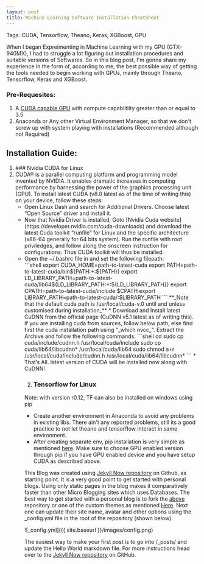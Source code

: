 ```yaml
---
layout: post
title: Machine Learning Software Installation CheatSheet
---
```


Tags: CUDA, Tensorflow, Theano, Keras, XGBoost, GPU


When I began Expreimenting in Machine Learning with my GPU (GTX-940MX), I had to struggle a lot figuring out installation procedures and suitable versions of Softwares. So in this blog post, I'm gonna share my experience in the form of, according to me, the best possible way of getting the tools needed to begin working with GPUs, mainly through Theano, Tensorflow, Keras and XGBoost.


### Pre-Requesites:  
1. A [CUDA capable GPU](http://docs.nvidia.com/cuda/cuda-installation-guide-linux/index.html#verify-you-have-cuda-enabled-system) with  compute capablitlity greater than or equal to 3.5
2. Anaconda or Any other Virtual Environment Manager, so that we don't screw up with system playing with installations (Recommended although not Required)


## Installation Guide:  

<ol>
<li> ### Nvidia CUDA for Linux <li>
CUDA® is a parallel computing platform and programming model invented by NVIDIA. It enables dramatic increases in computing performance by harnessing the power of the graphics processing unit (GPU). To install latest CUDA (v8.0 latest as of the time of writing this) on your device, follow these steps:
<ul>
<li>Open Linux Dash and search for Additional Drivers. Choose latest “Open Source” driver and install it. </li>
<li>Now that Nvidia Driver is installed, Goto [Nvidia Cuda website](https://developer.nvidia.com/cuda-downloads) and download the latest Cuda toolkit “runfile” for Linux and the specific architecture (x86-64 generally for 64 bits system). Run the runfile with root priviledges, and follow along the onscreen instruction for configurations. Thus CUDA toolkit will thus be installed.</li>
<li>Open the ~/.bashrc file in and set the following filepath:</li>
```shell
export CUDA_HOME=path-to-latest-cuda  
export PATH=path-to-latest-cuda/bin${PATH:+:${PATH}}  
export LD_LIBRARY_PATH=path-to-latest-cuda/lib64${LD_LIBRARY_PATH:+:${LD_LIBRARY_PATH}}  
export CPATH=path-to-latest-cuda/include:$CPATH  
export LIBRARY_PATH=path-to-latest-cuda/:$LIBRARY_PATH  
``` 
	**_Note that the default cuda path is /usr/local/cuda-v.0 until and unless customised during installation_**  
  * Download and Install latest CuDNN from the official page (CuDNN v5.1 latest as of writing this). If you are installing cuda from sources, follow below path, else find first the cuda installation path using "_which nvcc_".
    Extract the Archive and follow the following commands:  
```shell
cd <installpath>
sudo cp cuda/include/cudnn.h /usr/local/cuda/include
sudo cp cuda/lib64/libcudnn* /usr/local/cuda/lib64
sudo chmod a+r /usr/local/cuda/include/cudnn.h /usr/local/cuda/lib64/libcudnn*
```
  * That’s All. latest version of CUDA will be installed now along with CuDNN!

2. ### Tensorflow for Linux

  Note: with version r0.12, TF can also be installed on windows using pip
  * Create another environment in Anaconda to avoid any problems in existing libs. There ain't any reported problems, still its a good practice to not let theano and tensorflow interact in same environment.
  * After creating separate env, pip installation is very simple as mentioned [here](https://www.tensorflow.org/get_started/os_setup#pip_installation). Make sure to choose GPU enabled version through pip if you have GPU enabled device and you have setup CUDA as described above.

This Blog was created using [Jekyll Now repository](https://github.com/barryclark/jekyll-now) on Github, as starting point. It is a very good point to get started with personal blogs. Using only static pages in the blog makes it comparatively faster than other Micro Blogging sites which uses Databases. 
The best way to get started with a personal blog is to fork the [above](https://github.com/barryclark/jekyll-now) repository or one of the custom themes as mentioned [Here](https://github.com/barryclark/jekyll-now#other-forkable-themes). Next one can update their site name, avatar and other options using the _config.yml file in the root of the repository (shown below).

![_config.yml]({{ site.baseurl }}/images/config.png)

The easiest way to make your first post is to go into /_posts/ and update the Hello World markdown file. For more instructions head over to the [Jekyll Now repository](https://github.com/barryclark/jekyll-now) on GitHub.
